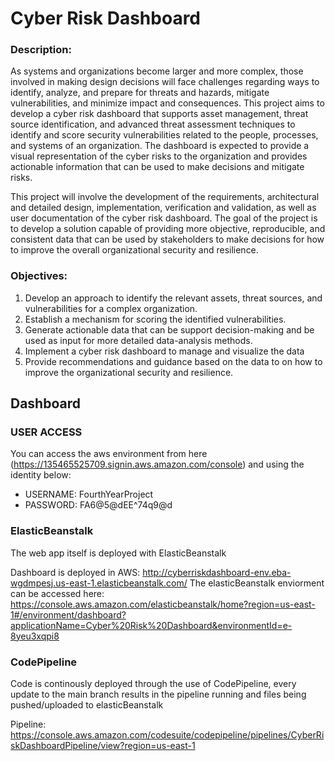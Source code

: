 # Cyber Risk Dashboard
### Description:
  As systems and organizations become larger and more complex, those involved in making design decisions will face challenges regarding ways to identify, analyze, and prepare for threats and hazards, mitigate vulnerabilities, and minimize impact and consequences. This project aims to develop a cyber risk dashboard that supports asset management, threat source identification, and advanced threat assessment techniques to identify and score security vulnerabilities related to the people, processes, and systems of an organization. The dashboard is expected to provide a visual representation of the cyber risks to the organization and provides actionable information that can be used to make decisions and mitigate risks. 

  This project will involve the development of the requirements, architectural and detailed design, implementation, verification and validation, as well as user documentation of the cyber risk dashboard. The goal of the project is to develop a solution capable of providing more objective, reproducible, and consistent data that can be used by stakeholders to make decisions for how to improve the overall organizational security and resilience.
  
### Objectives:
  1. Develop an approach to identify the relevant assets, threat sources, and vulnerabilities for a complex organization.
  2. Establish a mechanism for scoring the identified vulnerabilities.
  3. Generate actionable data that can be support decision-making and be used as input for more detailed data-analysis methods.
  4. Implement a cyber risk dashboard to manage and visualize the data
  5. Provide recommendations and guidance based on the data to on how to improve the organizational security and resilience.

## Dashboard
### USER ACCESS
You can access the aws environment from here (https://135465525709.signin.aws.amazon.com/console) and using the identity below:
- USERNAME: FourthYearProject
- PASSWORD: FA6@5@dEE^74q9@d

### ElasticBeanstalk
The web app itself is deployed with ElasticBeanstalk

Dashboard is deployed in AWS: http://cyberriskdashboard-env.eba-wgdmpesj.us-east-1.elasticbeanstalk.com/
The elasticBeanstalk enviorment can be accessed here: https://console.aws.amazon.com/elasticbeanstalk/home?region=us-east-1#/environment/dashboard?applicationName=Cyber%20Risk%20Dashboard&environmentId=e-8yeu3xqpi8

### CodePipeline
Code is continously deployed through the use of CodePipeline, every update to the main branch results in the pipeline running and files being pushed/uploaded to elasticBeanstalk

Pipeline: https://console.aws.amazon.com/codesuite/codepipeline/pipelines/CyberRiskDashboardPipeline/view?region=us-east-1
